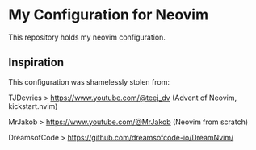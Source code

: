 # My Configuration for Neovim

This repository holds my neovim configuration.

## Inspiration

This configuration was shamelessly stolen from:

TJDevries >  https://www.youtube.com/@teej_dv (Advent of Neovim, kickstart.nvim)

MrJakob  > https://www.youtube.com/@MrJakob (Neovim from scratch)

DreamsofCode > https://github.com/dreamsofcode-io/DreamNvim/

